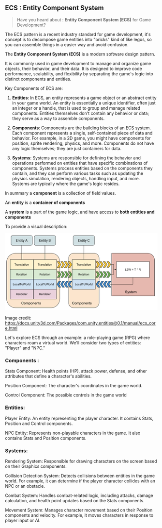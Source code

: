 
## ECS : Entity Component System

> Have you heard about : **Entity Component System (ECS)** for Game Development?

The ECS pattern is a recent industry standard for game development, it's concept
is to decompose game entities into "bricks" kind of like legos, so you can assemble
things in a easier way and avoid confusion.

The **Entity Component System (ECS)** is a modern software design pattern.

It is commonly used in game development to manage and organize game objects,
their behavior, and their data. 
It is designed to improve code performance, scalability,
and flexibility by separating the game's logic into distinct components and entities.

Key Components of ECS are:

1. **Entities**: In ECS, an entity represents a game object or an abstract entity in your game world. An entity is essentially a unique identifier, often just an integer or a handle, that is used to group and manage related components. Entities themselves don't contain any behavior or data; they serve as a way to assemble components.

2. **Components**: Components are the building blocks of an ECS system. Each component represents a single, self-contained piece of data and behavior. For example, in a 2D game, you might have components for position, sprite rendering, physics, and more. Components do not have any logic themselves; they are just containers for data.

3. **Systems**: Systems are responsible for defining the behavior and operations performed on entities that have specific combinations of components. Systems process entities based on the components they contain, and they can perform various tasks such as updating the physics simulation, rendering objects, handling input, and more. Systems are typically where the game's logic resides.

In summary a **component** is a collection of field values.

An **entity** is a **container of components**

A **system** is a part of the game logic, and have access to **both entities and components** 

To provide a visual description:

![ECS](../images/ECSBlockDiagram.png "ECS Diagram")

Image credit: 
<https://docs.unity3d.com/Packages/com.unity.entities@0.1/manual/ecs_core.html>


Let's explore ECS through an example: a role-playing game (RPG) where characters roam a virtual world. 
We'll consider two types of entities: "Player" and "NPC."

### Components :

Stats Component: Health points (HP), attack power, defense, and other attributes that define a character's abilities.

Position Component: The character's coordinates in the game world.

Control Component: The possible controls in the game world

### Entities:

Player Entity: An entity representing the player character. 
It contains Stats, Position and Control components.

NPC Entity: Represents non-playable characters in the game. 
It also contains Stats and Position components.

### Systems:

Rendering System: Responsible for drawing characters on the screen based on their Graphics components.

Collision Detection System: Detects collisions between entities in the game world. 
For example, it can determine if the player character collides with an NPC or an obstacle.

Combat System: Handles combat-related logic, including attacks, damage calculation, and health point updates based on the Stats components.

Movement System: Manages character movement based on their Position components and velocity. For example, it moves characters in response to player input or AI.



